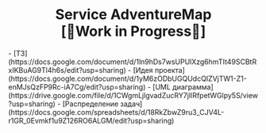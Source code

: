 <h1 align="center">Service AdventureMap<br>[🚧Work in Progress🚧]</h1>
- [ТЗ](https://docs.google.com/document/d/1ln9hDs7wsUPUlXzg6hmTIt49SCBtRxIKBuAG9Tl4h6s/edit?usp=sharing)
- [Идея проекта](https://docs.google.com/document/d/1yM6zODbUGQUdcQIZVjTW1-Z1-enMJsQzFP9Rc-iA7Cg/edit?usp=sharing)
- [UML диаграмма](https://drive.google.com/file/d/1CWgmLjlgvadZucRY7jIlRfpetWGlpy5S/view?usp=sharing)
- [Распределение задач](https://docs.google.com/spreadsheets/d/18RkZbwZ9ru3_CJV4L-r1GR_0Evmkf1u9Z126RO6ALGM/edit?usp=sharing)


